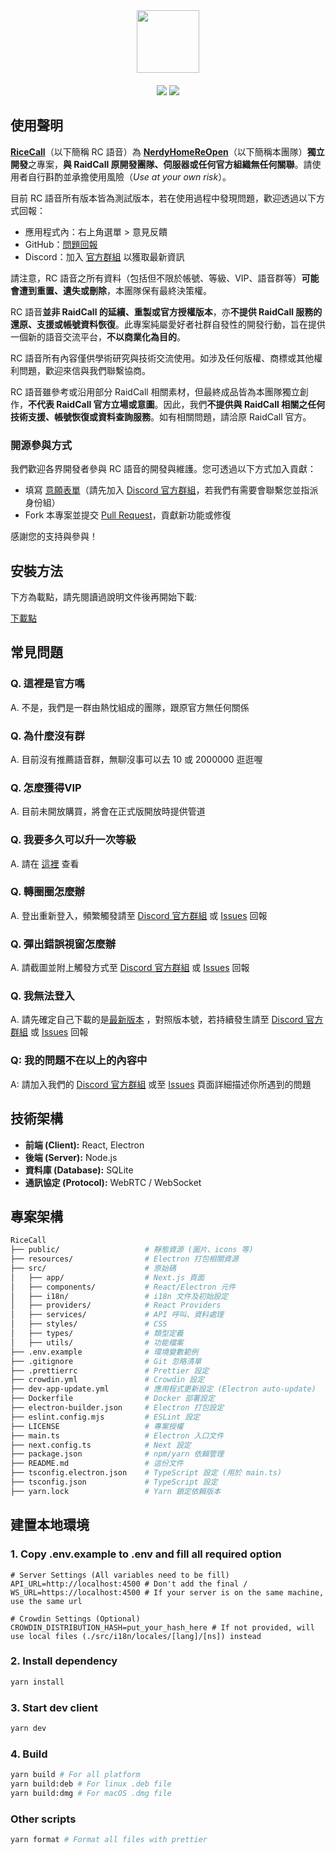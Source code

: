 <div align="center">
  <img src="https://github.com/user-attachments/assets/cd9fb652-f032-4fb7-b949-91305d37f103" height="100px" align="center">
  <div height="20px">　</div>
  <div>
    <img src="https://img.shields.io/badge/Join-Discord-blue?logo=discord&link=https%3A%2F%2Fdiscord.gg%2FadCWzv6wwS"/>
    <img src="https://img.shields.io/badge/Latest-v0.2.0-green"/>
  </div>
</div>

## 使用聲明

**[RiceCall](https://github.com/NerdyHomeReOpen/RiceCall)**（以下簡稱 RC 語音）為 **[NerdyHomeReOpen](https://github.com/NerdyHomeReOpen)**（以下簡稱本團隊）**獨立開發**之專案，**與 RaidCall 原開發團隊、伺服器或任何官方組織無任何關聯**。請使用者自行斟酌並承擔使用風險（_Use at your own risk_）。

目前 RC 語音所有版本皆為測試版本，若在使用過程中發現問題，歡迎透過以下方式回報：

- 應用程式內：右上角選單 > 意見反饋
- GitHub：[問題回報](https://github.com/NerdyHomeReOpen/RiceCall/issues)
- Discord：加入 [官方群組](https://discord.gg/adCWzv6wwS) 以獲取最新資訊

請注意，RC 語音之所有資料（包括但不限於帳號、等級、VIP、語音群等）**可能會遭到重置、遺失或刪除**，本團隊保有最終決策權。

RC 語音**並非 RaidCall 的延續、重製或官方授權版本**，亦**不提供 RaidCall 服務的還原、支援或帳號資料恢復**。此專案純屬愛好者社群自發性的開發行動，旨在提供一個新的語音交流平台，**不以商業化為目的**。

RC 語音所有內容僅供學術研究與技術交流使用。如涉及任何版權、商標或其他權利問題，歡迎來信與我們聯繫協商。

RC 語音雖參考或沿用部分 RaidCall 相關素材，但最終成品皆為本團隊獨立創作，**不代表 RaidCall 官方立場或意圖**。因此，我們**不提供與 RaidCall 相關之任何技術支援、帳號恢復或資料查詢服務**。如有相關問題，請洽原 RaidCall 官方。

### 開源參與方式

我們歡迎各界開發者參與 RC 語音的開發與維護。您可透過以下方式加入貢獻：

- 填寫 [意願表單](https://forms.gle/ZowwAS22dGpKkGcZ8)（請先加入 [Discord 官方群組](https://discord.gg/adCWzv6wwS)，若我們有需要會聯繫您並指派身份組）
- Fork 本專案並提交 [Pull Request](https://github.com/NerdyHomeReOpen/RiceCall/pulls)，貢獻新功能或修復

感謝您的支持與參與！

## 安裝方法

下方為載點，請先閱讀過說明文件後再開始下載:

[下載點](https://github.com/NerdyHomeReOpen/RiceCall/releases/latest)

## 常見問題

### Q. 這裡是官方嗎

A. 不是，我們是一群由熱忱組成的團隊，跟原官方無任何關係

### Q. 為什麼沒有群

A. 目前沒有推薦語音群，無聊沒事可以去 10 或 2000000 逛逛喔

### Q. 怎麼獲得VIP

A. 目前未開放購買，將會在正式版開放時提供管道

### Q. 我要多久可以升一次等級

A. 請在 [這裡](https://docs.google.com/spreadsheets/d/1cV9BghtRDgzh9QBgsSON9NoVdPoGUHsOJEJwrzxNLJk/edit?usp=sharing) 查看

### Q. 轉圈圈怎麼辦

A. 登出重新登入，頻繁觸發請至 [Discord 官方群組](https://discord.gg/adCWzv6wwS) 或 [Issues](https://github.com/NerdyHomeReOpen/RiceCall/issues) 回報

### Q. 彈出錯誤視窗怎麼辦

A. 請截圖並附上觸發方式至 [Discord 官方群組](https://discord.gg/adCWzv6wwS) 或 [Issues](https://github.com/NerdyHomeReOpen/RiceCall/issues) 回報

### Q. 我無法登入

A. 請先確定自己下載的是[最新版本](https://github.com/NerdyHomeReOpen/RiceCall/releases/latest) ，對照版本號，若持續發生請至 [Discord 官方群組](https://discord.gg/adCWzv6wwS) 或 [Issues](https://github.com/NerdyHomeReOpen/RiceCall/issues) 回報

### Q: 我的問題不在以上的內容中

A: 請加入我們的 [Discord 官方群組](https://discord.gg/adCWzv6wwS) 或至 [Issues](https://github.com/NerdyHomeReOpen/RiceCall/issues) 頁面詳細描述你所遇到的問題

## 技術架構

- **前端 (Client):** React, Electron
- **後端 (Server):** Node.js
- **資料庫 (Database):** SQLite
- **通訊協定 (Protocol):** WebRTC / WebSocket

## 專案架構

```bash
RiceCall
├── public/                   # 靜態資源 (圖片、icons 等)
├── resources/                # Electron 打包相關資源
├── src/                      # 原始碼
│   ├── app/                  # Next.js 頁面
│   ├── components/           # React/Electron 元件
│   ├── i18n/                 # i18n 文件及初始設定
│   ├── providers/            # React Providers
│   ├── services/             # API 呼叫、資料處理
│   ├── styles/               # CSS
│   ├── types/                # 類型定義
│   ├── utils/                # 功能檔案
├── .env.example              # 環境變數範例
├── .gitignore                # Git 忽略清單
├── .prettierrc               # Prettier 設定
├── crowdin.yml               # Crowdin 設定
├── dev-app-update.yml        # 應用程式更新設定 (Electron auto-update)
├── Dockerfile                # Docker 部署設定
├── electron-builder.json     # Electron 打包設定
├── eslint.config.mjs         # ESLint 設定
├── LICENSE                   # 專案授權
├── main.ts                   # Electron 入口文件
├── next.config.ts            # Next 設定
├── package.json              # npm/yarn 依賴管理
├── README.md                 # 這份文件
├── tsconfig.electron.json    # TypeScript 設定 (用於 main.ts)
├── tsconfig.json             # TypeScript 設定
├── yarn.lock                 # Yarn 鎖定依賴版本
```

## 建置本地環境

### 1. Copy .env.example to .env and fill all required option

```env
# Server Settings (All variables need to be fill)
API_URL=http://localhost:4500 # Don't add the final /
WS_URL=https://localhost:4500 # If your server is on the same machine, use the same url

# Crowdin Settings (Optional)
CROWDIN_DISTRIBUTION_HASH=put_your_hash_here # If not provided, will use local files (./src/i18n/locales/[lang]/[ns]) instead
```

### 2. Install dependency

```bash
yarn install
```

### 3. Start dev client

```bash
yarn dev
```

### 4. Build

```bash
yarn build # For all platform
yarn build:deb # For linux .deb file
yarn build:dmg # For macOS .dmg file
```

### Other scripts

```bash
yarn format # Format all files with prettier
```
